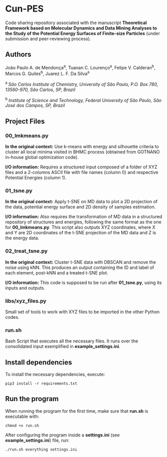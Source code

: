 # Cun-PES
Code sharing repository associated with the manuscript **Theoretical Framework based on Molecular Dynamics and Data Mining Analyses to the Study of the Potential Energy Surfaces of Finite-size Particles** (under submission and peer-reviewing process).

## Authors

João Paulo A. de Mendonça<sup>a</sup>, Tuanan C. Lourenço<sup>a</sup>, Felipe V. Calderan<sup>b</sup>, Marcos G. Quiles<sup>b</sup>, Juarez L. F. Da Silva<sup>a</sup>

<sup> a </sup>*São Carlos Institute of Chemistry, University of São Paulo, P.O. Box 780, 13560-970, São Carlos, SP, Brazil*

<sup> b </sup>*Institute of Science and Technology, Federal University of São Paulo, São José dos Campos, SP, Brazil*

## Project Files

### 00_lmkmeans.py

**In the original context:** Use k-means with energy and silhouette criteria to cluster all local minima visited in BHMC process (obtained from GOTNANO in-house global optimization code).

**I/O information:** Requires a structured input composed of a folder of XYZ files and a 2-columns ASCII file with file names (column 0) and  respective Potential Energies (column 1).

### 01_tsne.py

**In the original context:** Apply t-SNE on MD data to plot a 2D projection of the data, potential energy surface and 2D density of samples estimation.

**I/O information:** Also requires the transformation of MD data in a structured repository of structures and energies, following the same format as the one for **00_lmkmeans.py**. This script also outputs XYZ coordinates, where X and Y are 2D coordinates of the t-SNE projection of the MD data and Z is the energy data.

### 02_treat_tsne.py

**In the original context:** Cluster t-SNE data with DBSCAN and remove the noise using kNN. This produces an output containing the ID and label of each element, post-kNN and a treated t-SNE plot.

**I/O information:** This code is supposed to be run after **01_tsne.py**, using its inputs and outputs. 

### libs/xyz_files.py

Small set of tools to work with XYZ files to be imported in the other Python codes. 

### run.sh

Bash Script that executes all the necessary files. It runs over the consolidated input exemplified in **example_settings.ini**.

## Install dependencies

To install the necessary dependencies, execute:
```
pip3 install -r requirements.txt
```

## Run the program

When running the program for the first time, make sure that **run.sh** is executable with:
```
chmod +x run.sh
```

After configuring the program inside a **settings.ini** (see **example_settings.ini**) file, run:
```
./run.sh everything settings.ini
```
